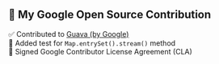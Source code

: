 ## 🌟 My Google Open Source Contribution

✅ Contributed to [Guava (by Google)](https://github.com/google/guava/pull/7878)  
🧪 Added test for `Map.entrySet().stream()` method  
📄 Signed Google Contributor License Agreement (CLA)
